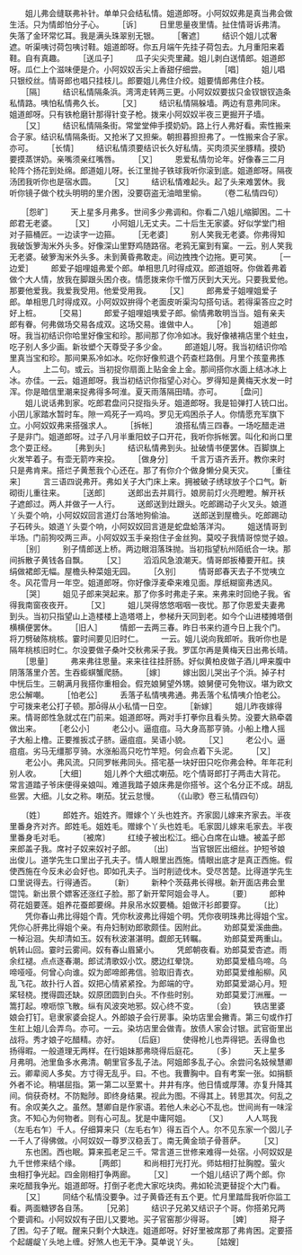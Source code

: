 <!-- { "loadSidebar": true } -->
　　姐儿弗会缝联弗补针。单单只会结私情。姐道郎呀。小阿奴奴弗是真当弗会做生活。只为情郎怕分子心。
　　［诉］
　　日里思量夜里情。扯住情哥诉弗清。失落了金环常忆耳。我是满头珠翠别无银。
　　［奢遮］
　　结识个姐儿忒奢遮。听渠咦讨荷包咦讨鞋。姐道郎呀。你五月端午先挂子荷包去。九月重阳来着鞋。自有真趣。
　　［送瓜子］
　　瓜子尖尖壳里藏。姐儿剥白送情郎。姐道郎呀。瓜仁上个滋味便是介。小阿奴奴舌尖上香甜仔细尝。
　　［唱］
　　姐儿唱只银绞丝。情哥郎也唱只挂枝儿。郎要姐儿弗住介绞。姐要情郎弗住介枝。
　　［隔］
　　结识私情隔条浜。湾湾走转两三更。小阿奴奴要拔只金钗银钗造条私情路。咦怕私情弗久长。
　　［又］
　　结识私情隔躲墙。两边有意弗同床。姐道郎呀。只有铁枪磨针那得针变子枪。拨来小阿奴奴半夜三更掘开子墙。
　　［又］
　　结识私情隔条街。常堂堂伸手摸奶奶。路上行人弗好看。索性搬来合子家。结识私情隔条街。又抢米了又担柴。朝担暮担担弗了。一性搬来合子家。亦可。
　　［长情］
　　结识私情须要结识长久好私情。买肉须买坐豚精。摸奶要摸蒸饼奶。亲嘴须亲红嘴唇。
　　［又］
　　恩爱私情勿论年。好像春三二月轮阵个扬花到处绵。郎道姐儿呀。长江里抛子铁球我听你滚到底。姐道郎呀。隔夜汤团我听你也是宿水圆。
　　［又］
　　结识私情难起头。起了头来难罢休。我听你镜子做个枕头明明的里介困，没要窃盗无油暗里偷。
　　（卷二私情四句）

　　［怨旷］
　　天上星多月弗多。世间多少弗调和。你看二八姐儿缩脚困。二十郎君无老婆。
　　［又］
　　小阿姐儿无丈夫。二十后生无家婆。好似学堂门相对子箍桶匠。一边读字一边箍。
　　［无老婆］
　　别人笑我无老婆。你弗得知我破饭箩淘米外头多。好像深山里野鸡随路宿。老鸦无窠到有窠。一云。别人笑我无老婆。破箩淘米外头多。未到黄昏弗敢走。间边拽拽个边拖。更可笑。
　　［一边爱］
　　郎爱子姐哩姐弗爱个郎。单相思几时得成双。郎道姐呀。你做着弗着做个大人情，放我在脚跟头困介夜。情愿拨来你千憎万厌到大天光。只要我爱他。那要他爱我。我爱我受用。他爱受用我。
　　［又］
　　郎弗爱子姐哩姐爱子郎。单相思几时得成双。小阿奴奴拚得个老面皮听渠沟勾搭句话。若得渠答应之时好上桩。
　　［交易］
　　郎爱子姐哩姐咦爱子郎。偷情弗敢明当当。姐有亲夫郎有眷。何弗做场交易各成双。这场交易。谁做中人。
　　［冷］
　　姐道郎呀。我当初结识你哈里好像宝和珍。那间那了你冷如冰。我好像裱褙店里个蛀虫，吃子别人多少画。新妆塑个天尊受子多少金。
　　郎道姐儿呀。我当初结识你哈里真当宝和珍。那间果系冷如冰。吃你好像煎退个药查栏路倒。月里个孩童弗拣人。
　　上二句。或云。当初捉你扇面上贴金金上金。那间搭你水面上结冰冰上冰。亦佳。一云。姐道郎呀。我当初结识你指望心对心。罗得知是黄梅天水发一时浑。你是暗信里潮来捉弗得多呵淮。夏天雨落隔田晴。亦可。
　　［盘问］
　　姐儿说话弗到家。吃郎君盘问只捉指头牙。姐道郎呀。我是铅弹打人铳口出。小囝儿家踏水暂时车。隙一鸡死子一鸡呜。罗见无鸡困杀子人。你情愿充军旗下立。小阿奴奴弗来搭强求人。
　　［拆帐］
　　浪搭私情三四春。一场吃醋走进子是非门。姐道郎呀。过子八月半重阳蚊子口开花，我听你拆帐罢。叫化和尚口里念个耍正经。
　　［弗到头］
　　结识私情弗到头。扯破情书便罢休。百脚旗上火发竿着子。有壶无箭咋来投。
　　［做身分］
　　千言万语齐丢开。教你来时只是弗肯来。搭烂子黄葱我个心还在。那了有你介个做身懒分臭天灾。
　　［重往来］
　　言三语四说弗开。弗如关子大门床上来。拥被破子绣球放子个口气。新砌街儿重往来。
　　［送郎］
　　送郎出去并肩行。娘房前灯火亮瞪瞪。解开袄子遮郎过。两人并做子一人行。
　　送郎送到灶跟头。吃郎踢动子火叉头。娘道丫头耍个响，小阿奴奴回言道灯台落地狗偷油。
　　送郎送到屋檐头。吃郎踢动子石砖头。娘道丫头耍个响，小阿奴奴回言道是蛇盘蛤落洋沟。
　　姐送情哥到半场。门前狗咬两三声。小阿奴奴玉手亲抱住子金丝狗。莫咬子我情哥惊觉子娘。
　　［别］
　　别子情郎送上桥。两边眼泪落珠抛。当初指望杭州陌纸合一块。那间拆散子黄钱各自飘。
　　［又］
　　滔滔风急浪潮天。情哥郎扳椿要开舡。挟绢做裙郎无幅。屋檐头种菜姐无园。
　　［久别］
　　情哥郎春天去子不觉咦立冬。风花雪月一年空。姐道郎呀。你好像浮麦牵来难见面。厚纸糊窗弗透风。
　　［哭］
　　姐见子郎来哭起来。那了你多时弗走子来。来弗来时回绝子我。省得我南窗夜夜开。
　　［又］
　　姐儿哭得悠悠咽咽一夜忧。那了你恩爱夫妻弗到头。当初只指望山上造楼楼上造塔塔上，参梯升天同到老。如今个山进楼摊塔倒横横便罢休。
　　［旧人］
　　情郎一去两三春。昨日书来约道今日上我个门。将刀劈破陈桃核。霎时间要见旧时仁。
　　一云。姐儿说向我郎听。我听你也是隔年桃核旧时仁。尔没要做子桑叶交秋弗采子我。罗匡尔再是黄梅天日出弗长晴。
　　［思量］
　　弗来弗往思量。来来往往挂肝肠。好似黄柏皮做子酒儿呷来腹中阴落落里介苦。生吞蟛蜞蟹爬肠。
　　［嫁］
　　嫁出囡儿哭出子个浜。掉子村中恍后生。三朝满月我搭你重相会。假充娘舅望外甥。娘舅便可免物议。堪为欧文忠公解嘲。
　　［怕老公］
　　丢落子私情咦弗通。弗丢落个私情咦介怕老公。宁可拨来老公打子顿。那得从小私情一日空。
　　［新嫁］
　　姐儿昨夜嫁得来。情哥郎性急就忒在门前来。姐道郎呀。两对手打拳你且看头势。没要大熟牵砻做出来。
　　［老公小］
　　老公小。逼疽疽。马大身高那亨骑。小船上橹人摇子大船上橹。正要推扳忒子脐。逼疽疽。吴语小貌。
　　［又］
　　老公小。逼疽疽。劣马无缰那亨骑。水涨船高只吃竹竿短。何会点着下头泥。
　　［又］
　　老公小。弗风流。只同罗帐弗同头。搭宅基一块好田只吃你弗会种。年年花利别人收。
　　［大细］
　　姐儿养个大细忒喇茄。吃个情哥郎打子两击大背花。常言道踏子爷床便得亲娘叫。难道我踏子娘床弗是你搭爷。这个名分正不成。胡乱些罢。大细。儿女之称。喇茄。犹云怠慢。
　　（《山歌》卷三私情四句）

　　〔姓〕
　　郎姓齐。姐姓齐。赠嫁个丫头也姓齐。齐家囡儿嫁来齐家去。半夜里番身齐对齐。郎姓毛。姐姓毛。赠嫁个丫头也姓毛。毛家囡儿嫁来毛家去。半夜里番身毛对毛。
　　〔被席〕
　　红绫子被出松江。细心白席在山塘。被盖子郎来郎盖子我。席衬子奴来奴衬子郎。
　　〔出〕
　　当官银匠出细丝。护短爷娘出俊儿。道学先生口里出子孔夫子。情人眼里出西施。情眼出底才是真正西施。假使西施在今反未必会好也。即如孔夫子。当时削迹伐木。受尽苦楚。比得道学先生口里说得去。行得通否。
　　〔新〕
　　新种个茨菇弗长得根。新开面店弗会里馄饨。新出景个嫖客还涨红子脸。那了新开荤阿姐会寻人。
　　〔要〕
　　郎种荷花姐要莲。姐养花蚕郎要绵。井泉吊水奴要桶。姐做汗衫郎要穿。
　　〔比〕
　　凭你春山弗比得姐个青。凭你秋波弗比得姐个明。凭你夜明珠弗比得姐个宝。凭你心肝弗比得姐个亲。有舟妇制劝郎歌颇佳。因附此。
　　劝郎莫爱溪曲曲。一棹沿洄。失却清如玉。奴有秋波湛湛明。觑郎无转瞩。
　　劝郎莫爱两重山。帆转山回。霎时云雾间。奴有春山眉黛小。
　　凭郎朝夜看。劝郎莫爱杏遮。雨余红褪。点点逐春潮。郎试清歌奴小饮。腮边红晕饶。
　　劝郎莫爱樯乌啼。乌啼哑哑。何曾心向谁。奴为郎啼郎弗信。验取旧青衣。
　　劝郎莫爱维船柳。风乱飞花。故扑行人首。奴把心情紧紧拴。为郎端的守。
　　劝郎莫爱湖心月。短桨轻桡。搅得圆还缺。奴原团圆到白头。不作些时别。
　　劝郎莫爱汀洲雁。一篙打起。嘹呖惊飞散。纵有风波突地邪。奴心终不变。
　　〔会〕
　　铁店里婆娘会打钉。皂隶家婆会捉人。外郎娘子会行房事。染坊店里会撇青。第三句或作打生舡上姐儿会弄鸟。亦可。一云。染坊店里会做青。放债人家会讨银。武官衙里出战将。秀才娘子吃醋精。亦好。
　　〔后庭〕
　　使得枪儿也弄得钯。丢得鱼也扬得暇。一般道理无两样。在行姐妹那弗晓得后庭花。
　　〔多〕
　　天上星多月弗明。池里鱼多水弗清。朝里官多乱子法。阿姐郎多乱子心。余尝问名妓候慧卿云。卿辈阅人多矣。方寸得无乱乎。曰。不也。我曹胸中。自有考案一张。如捐额外者不论。稍堪屈指。第一第二以至累十。井井有序。他日情或厚薄。亦复升降其间。倘获奇材。不防黜陟。即终身结果。视此为图。不得其上。转思其次。何乱之有。余叹美久之。虽然。慧卿自是作家语。若他人未必心不乱也。世间尚有一味淫贪。不知心为何物者。则有心可乱。犹是中庸阿姐。
　　〔又〕
　　人人骂我（左毛右乍）千人。仔细算来只（左毛右乍）得五百个人。尔不见东家一个囡儿子一千人了得佛做。小阿奴奴一尊罗汉稳丢丁。南无黄金琐子骨菩萨。
　　［又］
　　东也困。西也眠。算来孤老足三千。常言道三世修来难得一处宿。小阿奴奴是九千世修来结个缘。
　　［两郎］
　　和尚相打光打光。师姑相打扯胸膛。萤火虫相打争光起。四金刚相打争两廊。
　　［又］
　　一个姐儿结识了两个郎。你来吃醋我争光。姐道郎呀。打倒子老虎大家吃块肉。弗如轮流更替捉个大门看。
　　［又］
　　同结个私情没要争。过子黄昏还有五个更。忙月里踏戽我听你监工看。两面糖锣各自荡。
　　［兄弟］
　　结识子兄弟又结识子个哥。你搭弟兄两个要调和。小阿奴奴有子田儿又要地。买子官窑那少得哥。
　　［婢］
　　搿子了困。勾子了眠。醒来只剩个大缺连。姐道郎呀。好好里被席那了弗肯困。定要搭个起龌龊丫头地上缠。好煞人也无干净。莫单说丫头。
　　［姑嫂］
